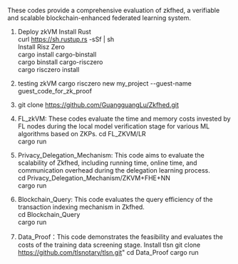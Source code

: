 These codes provide a comprehensive evaluation of zkfhed,  a verifiable and scalable blockchain-enhanced federated learning system.

1. Deploy zkVM
Install Rust  
curl https://sh.rustup.rs -sSf | sh  
Install Risz Zero  
cargo install cargo-binstall  
cargo binstall cargo-risczero  
cargo risczero install

2. testing zkVM
cargo risczero new my_project --guest-name guest_code_for_zk_proof  

3. git clone https://github.com/GuangguangLu/Zkfhed.git

4. FL_zkVM: These codes evaluate the time and memory costs invested by FL nodes during the local model verification stage for various ML algorithms based on ZKPs.
cd FL_ZKVM/LR  
cargo run

5. Privacy_Delegation_Mechanism: This code aims to evaluate the scalability of Zkfhed, including running time, online time, and communication overhead during the delegation learning process.  
cd Privacy_Delegation_Mechanism/ZKVM+FHE+NN  
cargo run

6. Blockchain_Query: This code evaluates the query efficiency of the transaction indexing mechanism in Zkfhed.  
cd Blockchain_Query  
cargo run  

7. Data_Proof：This code demonstrates the feasibility and evaluates the costs of the training data screening stage.
Install tlsn
git clone https://github.com/tlsnotary/tlsn.git"
cd Data_Proof
cargo run

